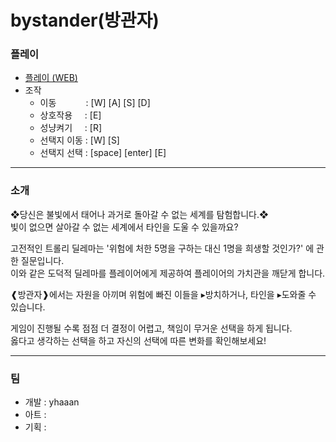 # bystander(방관자)
### 플레이
* [플레이 (WEB)](https://play.unity.com/en/games/5b2c0300-c291-4f9b-bd0d-40d489dab8c8/bystander)
* 조작
  * 이동&nbsp;&nbsp;&nbsp;&nbsp;&nbsp;&nbsp;&nbsp;&nbsp;&nbsp;&nbsp;&nbsp;&nbsp;: [W] [A] [S] [D]
  * 상호작용&nbsp;&nbsp;&nbsp;&nbsp; : [E]
  * 성냥켜기&nbsp;&nbsp;&nbsp;&nbsp; : [R]
  * 선택지 이동 : [W] [S]
  * 선택지 선택 : [space] [enter] [E]
 
___

### 소개
❖당신은 불빛에서 태어나 과거로 돌아갈 수 없는 세계를 탐험합니다.❖  
빛이 없으면 살아갈 수 없는 세계에서 타인을 도울 수 있을까요?  

고전적인 트롤리 딜레마는 '위험에 처한 5명을 구하는 대신 1명을 희생할 것인가?' 에 관한 질문입니다.  
이와 같은 도덕적 딜레마를 플레이어에게 제공하여 플레이어의 가치관을 깨닫게 합니다.

❰방관자❱에서는 자원을 아끼며 위험에 빠진 이들을 ▸방치하거나, 타인을 ▸도와줄 수 있습니다.  

게임이 진행될 수록 점점 더 결정이 어렵고, 책임이 무거운 선택을 하게 됩니다.  
옳다고 생각하는 선택을 하고 자신의 선택에 따른 변화를 확인해보세요!   
___ 


### 팀  
* 개발 : yhaaan
* 아트 :
* 기획 :
